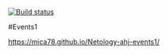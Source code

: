 [![Build status](https://ci.appveyor.com/api/projects/status/xgsfrp8tiophn7uw/branch/main?svg=true)](https://ci.appveyor.com/project/Mica78/netology-ahj-events1/branch/main)

#Events1

https://mica78.github.io/Netology-ahj-events1/
